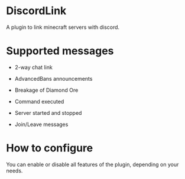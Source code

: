 # DiscordLink
A plugin to link minecraft servers with discord.

# Supported messages
- 2-way chat link

- AdvancedBans announcements

- Breakage of Diamond Ore

- Command executed

- Server started and stopped

- Join/Leave messages

# How to configure
You can enable or disable all features of the plugin, depending on your needs. 

